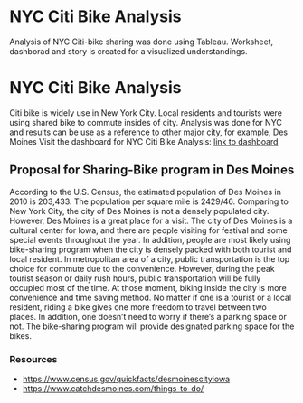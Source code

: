 # NYC Citi Bike Analysis
Analysis of NYC Citi-bike sharing was done using Tableau. Worksheet, dashborad and story is created for a visualized understandings. 

# NYC Citi Bike Analysis 
Citi bike is widely use in New York City. Local residents and tourists were using shared bike to commute insides of city. Analysis was done for NYC and results can be use as a reference to other major city, for example, Des Moines
Visit the dashboard for NYC Citi Bike Analysis: [link to dashboard](https://public.tableau.com/profile/priscilla.lin#!/vizhome/NYC_Bike_Sharing_Program/BikeSharingAnalysis?publish=yes "link to dashboard")

## Proposal for Sharing-Bike program in Des Moines
According to the U.S. Census, the estimated population of Des Moines in 2010 is 203,433. The population per square mile is 2429/46. Comparing to New York City, the city of Des Moines is not a densely populated city. However, Des Moines is a great place for a visit. The city of Des Moines is a cultural center for Iowa, and there are people visiting for festival and some special events throughout the year. 
In addition, people are most likely using bike-sharing program when the city is densely packed with both tourist and local resident. In metropolitan area of a city, public transportation is the top choice for commute due to the convenience. However, during the peak tourist season or daily rush hours, public transportation will be fully occupied most of the time. At those moment, biking inside the city is more convenience and time saving method. No matter if one is a tourist or a local resident, riding a bike gives one more freedom to travel between two places. In addition, one doesn’t need to worry if there’s a parking space or not. The bike-sharing program will provide designated parking space for the bikes. 

### Resources
* https://www.census.gov/quickfacts/desmoinescityiowa
* https://www.catchdesmoines.com/things-to-do/

